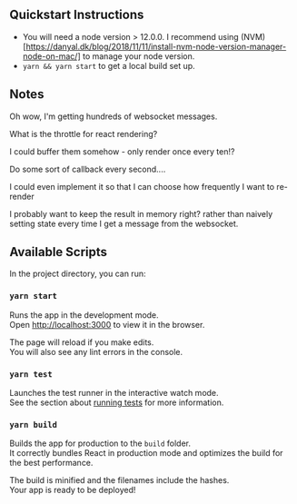 ## Quickstart Instructions

- You will need a node version > 12.0.0. I recommend using (NVM)[https://danyal.dk/blog/2018/11/11/install-nvm-node-version-manager-node-on-mac/] to manage your node version.
- `yarn && yarn start` to get a local build set up.

## Notes

Oh wow, I'm getting hundreds of websocket messages.

What is the throttle for react rendering?

I could buffer them somehow - only render once every ten!?

Do some sort of callback every second....

I could even implement it so that I can choose how frequently I want to re-render

I probably want to keep the result in memory right? rather than naively setting state every time I get a message from the websocket.

## Available Scripts

In the project directory, you can run:

### `yarn start`

Runs the app in the development mode.\
Open [http://localhost:3000](http://localhost:3000) to view it in the browser.

The page will reload if you make edits.\
You will also see any lint errors in the console.

### `yarn test`

Launches the test runner in the interactive watch mode.\
See the section about [running tests](https://facebook.github.io/create-react-app/docs/running-tests) for more information.

### `yarn build`

Builds the app for production to the `build` folder.\
It correctly bundles React in production mode and optimizes the build for the best performance.

The build is minified and the filenames include the hashes.\
Your app is ready to be deployed!
